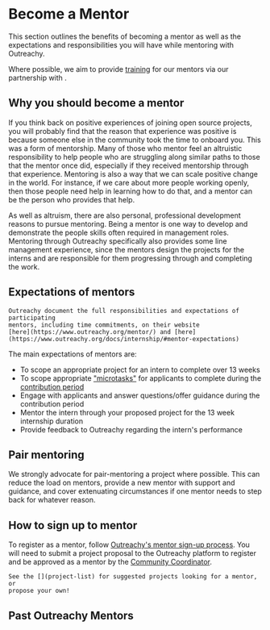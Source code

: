 # Become a Mentor

This section outlines the benefits of becoming a mentor as well as the
expectations and responsibilities you will have while mentoring with Outreachy.

Where possible, we aim to provide [training](partners:ols:mentor-training) for
our mentors via our partnership with [](partners:ols).

## Why you should become a mentor

If you think back on positive experiences of joining open source projects, you
will probably find that the reason that experience was positive is because
someone else in the community took the time to onboard you. This was a form of
mentorship. Many of those who mentor feel an altruistic responsibility to help
people who are struggling along similar paths to those that the mentor once did,
especially if they received mentorship through that experience. Mentoring is also
a way that we can scale positive change in the world. For instance, if we care
about more people working openly, then those people need help in learning how to
do that, and a mentor can be the person who provides that help.

As well as altruism, there are also personal, professional development reasons
to pursue mentoring. Being a mentor is one way to develop and demonstrate the
people skills often required in management roles. Mentoring through Outreachy
specifically also provides some line management experience, since the mentors
design the projects for the interns and are responsible for them progressing
through and completing the work.

## Expectations of mentors

```{seealso}
Outreachy document the full responsibilities and expectations of participating
mentors, including time commitments, on their website
[here](https://www.outreachy.org/mentor/) and [here](https://www.outreachy.org/docs/internship/#mentor-expectations)
```

The main expectations of mentors are:

- To scope an appropriate project for an intern to complete over 13 weeks
- To scope appropriate ["microtasks"](microtasks) for applicants to complete
  during the [contribution period](contribution-period)
- Engage with applicants and answer questions/offer guidance during the
  contribution period
- Mentor the intern through your proposed project for the 13 week internship
  duration
- Provide feedback to Outreachy regarding the intern's performance

## Pair mentoring

We strongly advocate for pair-mentoring a project where possible. This can
reduce the load on mentors, provide a new mentor with support and guidance,
and cover extenuating circumstances if one mentor needs to step back for
whatever reason.

## How to sign up to mentor

To register as a mentor, follow
[Outreachy's mentor sign-up process](https://www.outreachy.org/docs/community/#mentor-sign-up-process). You will need to submit a project proposal to the
Outreachy platform to register and be approved as a mentor by the
[Community Coordinator](comm-coord).

```{seealso}
See the [](project-list) for suggested projects looking for a mentor, or
propose your own!
```

## Past Outreachy Mentors

```{include} ../tmp/mentors.txt

```
